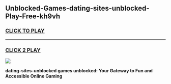 
## Unblocked-Games-dating-sites-unblocked-Play-Free-kh9vh
<h3>
<a href="https://premium76.site?title=dating-sites-unblocked&ref=20M">CLICK TO PLAY</a></h3>
<hr>

<h3>
<a href="https://premium76.site?title=dating-sites-unblocked&ref=20M">CLICK 2 PLAY</a>
  
</h3>

<a href="https://premium76.site?title=dating-sites-unblocked&ref=19M"><img src="https://clearcache.store/games.png"></a>


**dating-sites-unblocked games unblocked: Your Gateway to Fun and Accessible Online Gaming**
